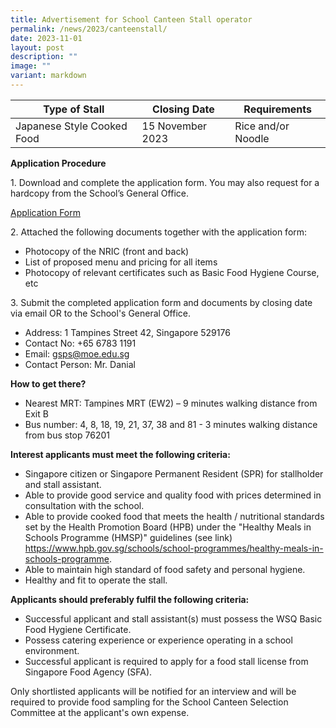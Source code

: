 ```yaml
---
title: Advertisement for School Canteen Stall operator
permalink: /news/2023/canteenstall/
date: 2023-11-01
layout: post
description: ""
image: ""
variant: markdown
---
```

| Type of Stall | Closing Date | Requirements |
| -------- | -------- | -------- |
| Japanese Style Cooked Food     | 15 November 2023     | Rice and/or Noodle     |



**Application Procedure**

1\. Download and complete the application form. You may also request for a hardcopy from the School’s General Office.

[Application Form](/files/school%20canteen%20application%20form.pdf)

2\. Attached the following documents together with the application form:

* Photocopy of the NRIC (front and back)
* List of proposed menu and pricing for all items
* Photocopy of relevant certificates such as Basic Food Hygiene Course, etc

3\. Submit the completed application form and documents by closing date via email OR to the School's General Office.

* Address: 1 Tampines Street 42, Singapore 529176
* Contact No: +65 6783 1191
* Email: gsps@moe.edu.sg
* Contact Person: Mr. Danial

**How to get there?**

* Nearest MRT: Tampines MRT (EW2) – 9 minutes walking distance from Exit B
* Bus number: 4, 8, 18, 19, 21, 37, 38 and 81 - 3 minutes walking distance from bus stop 76201

**Interest applicants must meet the following criteria:**

* Singapore citizen or Singapore Permanent Resident (SPR) for stallholder and stall assistant.
* Able to provide good service and quality food with prices determined in consultation with the school.
* Able to provide cooked food that meets the health / nutritional standards set by the Health Promotion Board (HPB) under the "Healthy Meals in Schools Programme (HMSP)" guidelines (see link) https://www.hpb.gov.sg/schools/school-programmes/healthy-meals-in-schools-programme.
* Able to maintain high standard of food safety and personal hygiene.
* Healthy and fit to operate the stall.

**Applicants should preferably fulfil the following criteria:**

* Successful applicant and stall assistant(s) must possess the WSQ Basic Food Hygiene Certificate.
* Possess catering experience or experience operating in a school environment.
* Successful applicant is required to apply for a food stall license from Singapore Food Agency (SFA).

Only shortlisted applicants will be notified for an interview and will be required to provide food sampling for the School Canteen Selection Committee at the applicant's own expense.